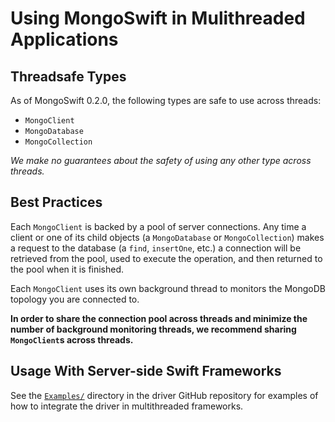 # Using MongoSwift in Mulithreaded Applications

## Threadsafe Types
As of MongoSwift 0.2.0, the following types are safe to use across threads:
* `MongoClient`
* `MongoDatabase`
* `MongoCollection`

*We make no guarantees about the safety of using any other type across threads.*

## Best Practices
Each `MongoClient` is backed by a pool of server connections. Any time a client or one of its child objects (a `MongoDatabase` or `MongoCollection`) makes a request to the database (a `find`, `insertOne`, etc.) a connection will be retrieved from the pool, used to execute the operation, and then returned to the pool when it is finished.

Each `MongoClient` uses its own background thread to monitors the MongoDB topology you are connected to.

**In order to share the connection pool across threads and minimize the number of background monitoring threads, we recommend sharing `MongoClient`s across threads.**

## Usage With Server-side Swift Frameworks
See the [`Examples/`](https://github.com/mongodb/mongo-swift-driver/tree/master/Examples) directory in the driver GitHub repository for examples of how to integrate the driver in multithreaded frameworks.

